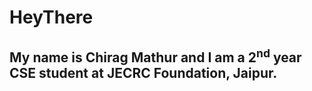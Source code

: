 
<!--
**mchirag2002/mchirag2002** is a ✨ _special_ ✨ repository because its `README.md` (this file) appears on your GitHub profile.

Here are some ideas to get you started:

- 🔭 I’m currently working on ...
- 🌱 I’m currently learning ...
- 👯 I’m looking to collaborate on ...
- 🤔 I’m looking for help with ...
- 💬 Ask me about ...
- 📫 How to reach me: ...
- 😄 Pronouns: ...
- ⚡ Fun fact: ...
-->
<h1>HeyThere</h1>
<h2>My name is Chirag Mathur and I am a 2<sup>nd</sup> year CSE student at JECRC Foundation, Jaipur.</h2>
